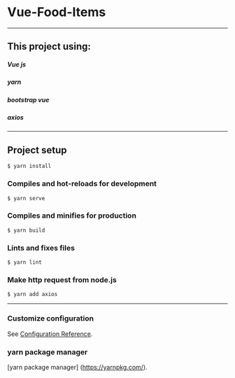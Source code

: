 # Vue-Food-Items
-------------

## This project using:
##### Vue js
##### yarn
##### bootstrap vue
##### axios

-------------

## Project setup
```
$ yarn install
```

### Compiles and hot-reloads for development
```
$ yarn serve
```

### Compiles and minifies for production
```
$ yarn build
```

### Lints and fixes files
```
$ yarn lint
```

### Make http request from node.js
```
$ yarn add axios
```

-------------------

### Customize configuration
See [Configuration Reference](https://cli.vuejs.org/config/).

### yarn package manager
[yarn package manager] (https://yarnpkg.com/).

